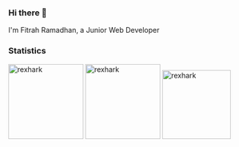 ### Hi there 👋
I'm Fitrah Ramadhan, a Junior Web Developer

### Statistics
<div>
  <img height="150" src="https://github-readme-stats.vercel.app/api?username=rexhark&hide=stars&layout=compact&theme=transparent&show_icons=true" alt="rexhark" />
  <img height="150" src="https://github-readme-stats.vercel.app/api/top-langs?username=rexhark&show_icons=true&layout=compact&theme=transparent" alt="rexhark" />
  <img height="137.5" src="https://github-readme-stats.vercel.app/api/wakatime?username=rexhark&layout=compact&theme=transparent" alt="rexhark" />  
</div>


<!--
**Rexhark/Rexhark** is a ✨ _special_ ✨ repository because its `README.md` (this file) appears on your GitHub profile.

Here are some ideas to get you started:

- 🔭 I’m currently working on ...
- 🌱 I’m currently learning ...
- 👯 I’m looking to collaborate on ...
- 🤔 I’m looking for help with ...
- 💬 Ask me about ...
- 📫 How to reach me: ...
- 😄 Pronouns: ...
- ⚡ Fun fact: ...
-->
